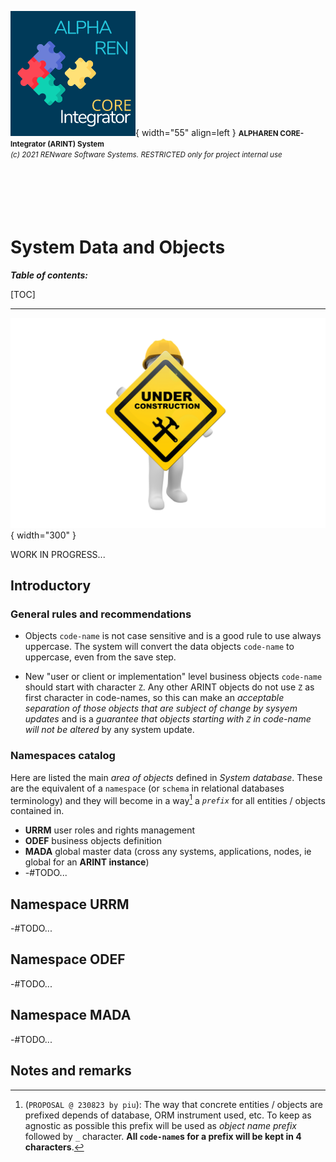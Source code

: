 ![arint_logo](../pictures/arint_logo.png){ width="55" align=left }
<small markdown>**ALPHAREN CORE-Integrator (ARINT) System**<br>
*(c) 2021 RENware Software Systems. RESTRICTED only for project internal use*
</small><br><br><br><br><br><br>


# System Data and Objects

***Table of contents:***

[TOC]

***

![wip page](../pictures/under_maintenance.png){ width="300" }

WORK IN PROGRESS...

## Introductory

### General rules and recommendations

* Objects `code-name` is not case sensitive and is a good rule to use always uppercase. The system will convert the data objects `code-name` to uppercase, even from the save step.

* New "user or client or implementation" level business objects `code-name` should start with character `Z`. Any other ARINT objects do not use `Z` as first character in code-names, so this can make an *acceptable separation of those objects that are subject of change by sysyem updates* and is a *guarantee that objects starting with `Z` in code-name will not be altered* by any system update.



### Namespaces catalog

Here are listed the main *area of objects* defined in *System database*. These are the equivalent of a `namespace` (or `schema` in relational databases terminology) and they will become in a way[^1] a *`prefix`* for all entities / objects contained in.

* **URRM** user roles and rights management
* **ODEF** business objects definition
* **MADA** global master data (cross any systems, applications, nodes, ie global for an **ARINT instance**)
* -#TODO...




## Namespace URRM

-#TODO...




## Namespace ODEF

-#TODO...




## Namespace MADA

-#TODO...








## Notes and remarks

[^1]:
    (`PROPOSAL @ 230823 by piu`): The way that concrete entities / objects are prefixed depends of database, ORM instrument used, etc. To keep as agnostic as possible this prefix will be used as *object name prefix* followed by `_` character. **All `code-name`s for a prefix will be kept in 4 characters**.
